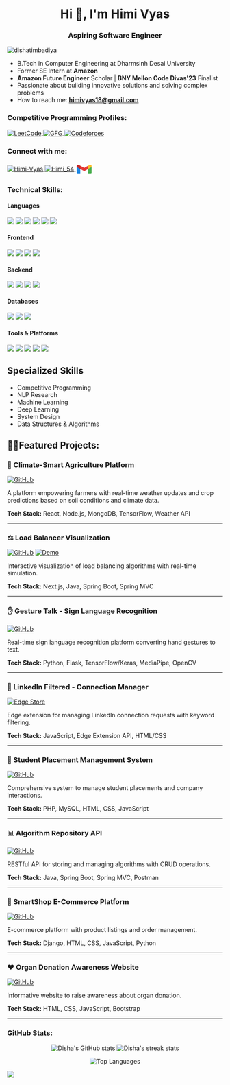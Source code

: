 <h1 align="center">Hi 👋, I'm Himi Vyas</h1>
<h3 align="center">Aspiring Software Engineer</h3>

<p align="left"> <img src="https://komarev.com/ghpvc/?username=dishatimbadiya&label=Profile%20views&color=0e75b6&style=flat" alt="dishatimbadiya" /> </p>

-  B.Tech in Computer Engineering at Dharmsinh Desai University
-  Former SE Intern at **Amazon**
-  **Amazon Future Engineer** Scholar | **BNY Mellon Code Divas'23** Finalist
-  Passionate about building innovative solutions and solving complex problems
-  How to reach me: **himivyas18@gmail.com**

<h3 align="left">Competitive Programming Profiles:</h3>
<p align="left">
  <a href="https://leetcode.com/u/Himi_Vyas/" target="blank">
    <img align="center" src="https://img.shields.io/badge/LeetCode-1808_max_(Top_15%25)-orange?style=for-the-badge&logo=leetcode" alt="LeetCode"/>
  </a>
  <a href="https://auth.geeksforgeeks.org/user/himi" target="blank">
    <img align="center" src="https://img.shields.io/badge/GeeksforGeeks-Top_1%25-brightgreen?style=for-the-badge&logo=geeksforgeeks" alt="GFG"/>
  </a>
  <a href="https://codeforces.com/profile/Himi_Vyas" target="blank">
    <img align="center" src="https://img.shields.io/badge/Codeforces-1008_max-blue?style=for-the-badge&logo=codeforces" alt="Codeforces"/>
  </a>
</p>

<h3 align="left">Connect with me:</h3>
<p align="left">
  <a href="https://www.linkedin.com/in/himi-vyas/" target="blank">
    <img align="center" src="https://raw.githubusercontent.com/rahuldkjain/github-profile-readme-generator/master/src/images/icons/Social/linked-in-alt.svg" alt="Himi-Vyas" height="30" width="40"/>
  </a>
  <a href="https://x.com/Himi_54" target="blank">
    <img align="center" src="https://raw.githubusercontent.com/rahuldkjain/github-profile-readme-generator/master/src/images/icons/Social/twitter.svg" alt="Himi_54" height="30" width="40"/>
  </a>
  <a href="mailto:himivyas18@gmail.com">
    <img align="center" src="https://raw.githubusercontent.com/rahuldkjain/github-profile-readme-generator/master/src/images/icons/Social/gmail.svg" alt="email" height="30" width="40"/>
  </a>
</p>

<h3 align="left">Technical Skills:</h3>

<h4>Languages</h4>
<p align="left">
  <img src="https://img.shields.io/badge/C++-00599C?style=for-the-badge&logo=c%2B%2B&logoColor=white"/>
  <img src="https://img.shields.io/badge/C-A8B9CC?style=for-the-badge&logo=c&logoColor=black"/>
  <img src="https://img.shields.io/badge/Python-3776AB?style=for-the-badge&logo=python&logoColor=white"/>
  <img src="https://img.shields.io/badge/Java-007396?style=for-the-badge&logo=java&logoColor=white"/>
  <img src="https://img.shields.io/badge/JavaScript-F7DF1E?style=for-the-badge&logo=javascript&logoColor=black"/>
  <img src="https://img.shields.io/badge/PHP-777BB4?style=for-the-badge&logo=php&logoColor=white"/>
</p>

<h4>Frontend</h4>
<p align="left">
  <img src="https://img.shields.io/badge/React-61DAFB?style=for-the-badge&logo=react&logoColor=black"/>
  <img src="https://img.shields.io/badge/HTML5-E34F26?style=for-the-badge&logo=html5&logoColor=white"/>
  <img src="https://img.shields.io/badge/CSS3-1572B6?style=for-the-badge&logo=css3&logoColor=white"/>
  <img src="https://img.shields.io/badge/Bootstrap-7952B3?style=for-the-badge&logo=bootstrap&logoColor=white"/>
</p>

<h4>Backend</h4>
<p align="left">
  <img src="https://img.shields.io/badge/Node.js-339933?style=for-the-badge&logo=nodedotjs&logoColor=white"/>
  <img src="https://img.shields.io/badge/Spring_Boot-6DB33F?style=for-the-badge&logo=spring&logoColor=white"/>
  <img src="https://img.shields.io/badge/Django-092E20?style=for-the-badge&logo=django&logoColor=white"/>
  <img src="https://img.shields.io/badge/Express.js-000000?style=for-the-badge&logo=express&logoColor=white"/>
</p>

<h4>Databases</h4>
<p align="left">
  <img src="https://img.shields.io/badge/MySQL-4479A1?style=for-the-badge&logo=mysql&logoColor=white"/>
  <img src="https://img.shields.io/badge/MongoDB-47A248?style=for-the-badge&logo=mongodb&logoColor=white"/>
  <img src="https://img.shields.io/badge/Oracle-F80000?style=for-the-badge&logo=oracle&logoColor=white"/>
</p>

<h4>Tools & Platforms</h4>
<p align="left">
  <img src="https://img.shields.io/badge/Git-F05032?style=for-the-badge&logo=git&logoColor=white"/>
  <img src="https://img.shields.io/badge/AWS-232F3E?style=for-the-badge&logo=amazonaws&logoColor=white"/>
  <img src="https://img.shields.io/badge/Docker-2496ED?style=for-the-badge&logo=docker&logoColor=white"/>
  <img src="https://img.shields.io/badge/Linux-FCC624?style=for-the-badge&logo=linux&logoColor=black"/>
  <img src="https://img.shields.io/badge/Postman-FF6C37?style=for-the-badge&logo=postman&logoColor=white"/>
</p>

## Specialized Skills
- Competitive Programming
- NLP Research
- Machine Learning
- Deep Learning
- System Design
- Data Structures & Algorithms

## 👨‍💻Featured Projects:

### 🌱 Climate-Smart Agriculture Platform
[![GitHub](https://img.shields.io/badge/GitHub-View_Code-black?style=for-the-badge&logo=github)](https://github.com/Dishatimbadiya/Climate-Smart-Agriculture-Platform)

A platform empowering farmers with real-time weather updates and crop predictions based on soil conditions and climate data.

**Tech Stack:** React, Node.js, MongoDB, TensorFlow, Weather API

---

### ⚖️ Load Balancer Visualization
[![GitHub](https://img.shields.io/badge/GitHub-View_Code-black?style=for-the-badge&logo=github)](https://github.com/Dishatimbadiya/LoadBalancerVisulization)
[![Demo](https://img.shields.io/badge/Live_Demo-View-blue?style=for-the-badge)](https://lnkd.in/dcCP7Ghw)

Interactive visualization of load balancing algorithms with real-time simulation.

**Tech Stack:** Next.js, Java, Spring Boot, Spring MVC

---

### ✋ Gesture Talk - Sign Language Recognition
[![GitHub](https://img.shields.io/badge/GitHub-View_Code-black?style=for-the-badge&logo=github)](https://github.com/Dishatimbadiya/GestureTalk)

Real-time sign language recognition platform converting hand gestures to text.

**Tech Stack:** Python, Flask, TensorFlow/Keras, MediaPipe, OpenCV

---

### 🔗 LinkedIn Filtered - Connection Manager
[![Edge Store](https://img.shields.io/badge/Edge_Store-View_Extension-blue?style=for-the-badge&logo=microsoft-edge)](https://lnkd.in/gUpfg25g)

Edge extension for managing LinkedIn connection requests with keyword filtering.

**Tech Stack:** JavaScript, Edge Extension API, HTML/CSS

---

### 🏫 Student Placement Management System
[![GitHub](https://img.shields.io/badge/GitHub-View_Code-black?style=for-the-badge&logo=github)](https://github.com/Dishatimbadiya/Student_Placement_Management_System)

Comprehensive system to manage student placements and company interactions.

**Tech Stack:** PHP, MySQL, HTML, CSS, JavaScript

---

### 📊 Algorithm Repository API
[![GitHub](https://img.shields.io/badge/GitHub-View_Code-black?style=for-the-badge&logo=github)](https://github.com/Dishatimbadiya/Algo_Repo)

RESTful API for storing and managing algorithms with CRUD operations.

**Tech Stack:** Java, Spring Boot, Spring MVC, Postman

---

### 🛒 SmartShop E-Commerce Platform
[![GitHub](https://img.shields.io/badge/GitHub-View_Code-black?style=for-the-badge&logo=github)](https://github.com/Dishatimbadiya/Ecommerce_website)

E-commerce platform with product listings and order management.

**Tech Stack:** Django, HTML, CSS, JavaScript, Python

---

### ❤️ Organ Donation Awareness Website
[![GitHub](https://img.shields.io/badge/GitHub-View_Code-black?style=for-the-badge&logo=github)](https://github.com/Dishatimbadiya/Organ_Donation)

Informative website to raise awareness about organ donation.

**Tech Stack:** HTML, CSS, JavaScript, Bootstrap

---

<h3 align="left">GitHub Stats:</h3>

<p align="center">
  <img src="https://github-readme-stats.vercel.app/api?username=dishatimbadiya&show_icons=true&theme=radical&hide_border=true" alt="Disha's GitHub stats" width="48%"/>
  <img src="https://github-readme-streak-stats.herokuapp.com/?user=dishatimbadiya&theme=radical&hide_border=true" alt="Disha's streak stats" width="48%"/>
</p>

<p align="center">
  <img src="https://github-readme-stats.vercel.app/api/top-langs/?username=dishatimbadiya&layout=compact&theme=radical&hide_border=true" alt="Top Languages" width="48%"/>
</p>

<img src="https://github-profile-trophy.vercel.app/?username=dishatimbadiya">
